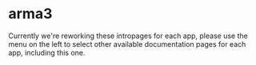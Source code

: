 # arma3

Currently we're reworking these intropages for each app, please use the menu on the left to select other available documentation pages for each app, including this one.
